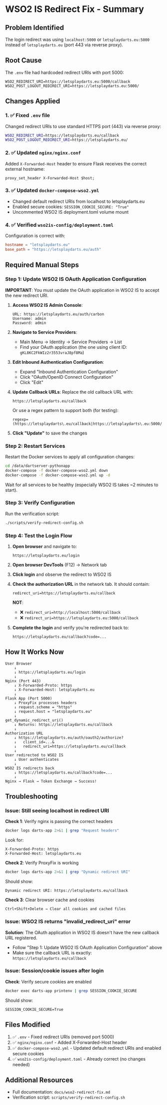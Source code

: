 # WSO2 IS Redirect Fix - Summary

## Problem Identified
The login redirect was using `localhost:5000` or `letsplaydarts.eu:5000` instead of `letsplaydarts.eu` (port 443 via reverse proxy).

## Root Cause
The `.env` file had hardcoded redirect URIs with port 5000:
```
WSO2_REDIRECT_URI=https://letsplaydarts.eu:5000/callback
WSO2_POST_LOGOUT_REDIRECT_URI=https://letsplaydarts.eu:5000/
```

## Changes Applied

### 1. ✅ Fixed `.env` file
Changed redirect URIs to use standard HTTPS port (443) via reverse proxy:
```bash
WSO2_REDIRECT_URI=https://letsplaydarts.eu/callback
WSO2_POST_LOGOUT_REDIRECT_URI=https://letsplaydarts.eu/
```

### 2. ✅ Updated `nginx/nginx.conf`
Added `X-Forwarded-Host` header to ensure Flask receives the correct external hostname:
```nginx
proxy_set_header X-Forwarded-Host $host;
```

### 3. ✅ Updated `docker-compose-wso2.yml`
- Changed default redirect URIs from localhost to letsplaydarts.eu
- Enabled secure cookies: `SESSION_COOKIE_SECURE: "True"`
- Uncommented WSO2 IS deployment.toml volume mount

### 4. ✅ Verified `wso2is-config/deployment.toml`
Configuration is correct with:
```toml
hostname = "letsplaydarts.eu"
base_path = "https://letsplaydarts.eu/auth"
```

## Required Manual Steps

### Step 1: Update WSO2 IS OAuth Application Configuration

**IMPORTANT**: You must update the OAuth application in WSO2 IS to accept the new redirect URI.

1. **Access WSO2 IS Admin Console**:
   ```
   URL: https://letsplaydarts.eu/auth/carbon
   Username: admin
   Password: admin
   ```

2. **Navigate to Service Providers**:
   - Main Menu → Identity → Service Providers → List
   - Find your OAuth application (the one using client ID: `gKL8KC2FkWIz2r3553vraJ8pf8Ma`)

3. **Edit Inbound Authentication Configuration**:
   - Expand "Inbound Authentication Configuration"
   - Click "OAuth/OpenID Connect Configuration"
   - Click "Edit"

4. **Update Callback URLs**:
   Replace the old callback URL with:
   ```
   https://letsplaydarts.eu/callback
   ```
   
   Or use a regex pattern to support both (for testing):
   ```
   regexp=(https://letsplaydarts\.eu/callback|https://letsplaydarts\.eu:5000/callback)
   ```

5. **Click "Update"** to save the changes

### Step 2: Restart Services

Restart the Docker services to apply all configuration changes:

```bash
cd /data/dartserver-pythonapp
docker-compose -f docker-compose-wso2.yml down
docker-compose -f docker-compose-wso2.yml up -d
```

Wait for all services to be healthy (especially WSO2 IS takes ~2 minutes to start).

### Step 3: Verify Configuration

Run the verification script:

```bash
./scripts/verify-redirect-config.sh
```

### Step 4: Test the Login Flow

1. **Open browser** and navigate to:
   ```
   https://letsplaydarts.eu/login
   ```

2. **Open browser DevTools** (F12) → Network tab

3. **Click login** and observe the redirect to WSO2 IS

4. **Check the authorization URL** in the network tab. It should contain:
   ```
   redirect_uri=https://letsplaydarts.eu/callback
   ```
   
   **NOT**:
   - ❌ `redirect_uri=http://localhost:5000/callback`
   - ❌ `redirect_uri=https://letsplaydarts.eu:5000/callback`

5. **Complete the login** and verify you're redirected back to:
   ```
   https://letsplaydarts.eu/callback?code=...
   ```

## How It Works Now

```
User Browser
    ↓
    ↓ https://letsplaydarts.eu/login
    ↓
Nginx (Port 443)
    ↓ X-Forwarded-Proto: https
    ↓ X-Forwarded-Host: letsplaydarts.eu
    ↓
Flask App (Port 5000)
    ↓ ProxyFix processes headers
    ↓ request.scheme = "https"
    ↓ request.host = "letsplaydarts.eu"
    ↓
get_dynamic_redirect_uri()
    ↓ Returns: https://letsplaydarts.eu/callback
    ↓
Authorization URL
    ↓ https://letsplaydarts.eu/auth/oauth2/authorize?
    ↓   client_id=...&
    ↓   redirect_uri=https://letsplaydarts.eu/callback
    ↓
User redirected to WSO2 IS
    ↓ User authenticates
    ↓
WSO2 IS redirects back
    ↓ https://letsplaydarts.eu/callback?code=...
    ↓
Nginx → Flask → Token Exchange → Success!
```

## Troubleshooting

### Issue: Still seeing localhost in redirect URI

**Check 1**: Verify nginx is passing the correct headers
```bash
docker logs darts-app 2>&1 | grep "Request headers"
```

Look for:
```
X-Forwarded-Proto: https
X-Forwarded-Host: letsplaydarts.eu
```

**Check 2**: Verify ProxyFix is working
```bash
docker logs darts-app 2>&1 | grep "Dynamic redirect URI"
```

Should show:
```
Dynamic redirect URI: https://letsplaydarts.eu/callback
```

**Check 3**: Clear browser cache and cookies
```
Ctrl+Shift+Delete → Clear all cookies and cached files
```

### Issue: WSO2 IS returns "invalid_redirect_uri" error

**Solution**: The OAuth application in WSO2 IS doesn't have the new callback URL registered.
- Follow "Step 1: Update WSO2 IS OAuth Application Configuration" above
- Make sure the callback URL is exactly: `https://letsplaydarts.eu/callback`

### Issue: Session/cookie issues after login

**Check**: Verify secure cookies are enabled
```bash
docker exec darts-app printenv | grep SESSION_COOKIE_SECURE
```

Should show:
```
SESSION_COOKIE_SECURE=True
```

## Files Modified

1. ✅ `.env` - Fixed redirect URIs (removed port 5000)
2. ✅ `nginx/nginx.conf` - Added X-Forwarded-Host header
3. ✅ `docker-compose-wso2.yml` - Updated default redirect URIs and enabled secure cookies
4. ✅ `wso2is-config/deployment.toml` - Already correct (no changes needed)

## Additional Resources

- Full documentation: `docs/wso2-redirect-fix.md`
- Verification script: `scripts/verify-redirect-config.sh`